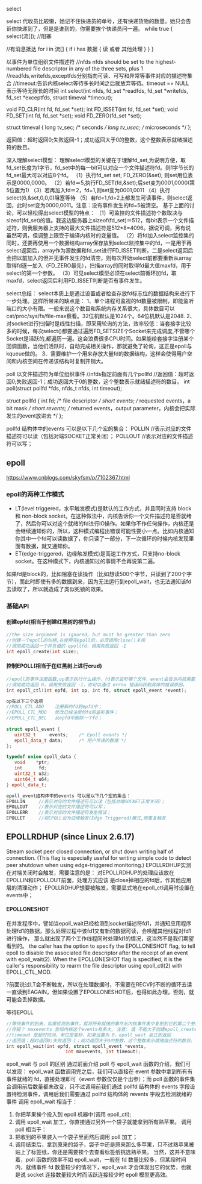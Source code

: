select

select 代收员比较懒，她记不住快递员的单号，还有快递货物的数量。她只会告诉你快递到了，但是是谁到的，你需要挨个快递员问一遍。
while true {
	select(流[]); //阻塞

  //有消息抵达
	for i in 流[] {
		if i has 数据 {
			读 或者 其他处理
		}
	}
}




以事件为单位组织文件描述符
//nfds nfds should be set to the highest-numbered file descriptor in any of the three sets, plus 1
//readfds,writefds,exceptfds分别指向可读、可写和异常等事件对应的描述符集合
//timeout:告诉内核select等待多长时间之后就放弃等待。timeout == NULL 表示等待无限长的时间
int select(int nfds, fd_set *readfds, fd_set *writefds,
                  fd_set *exceptfds, struct timeval *timeout);

void FD_CLR(int fd, fd_set *set);
int  FD_ISSET(int fd, fd_set *set);
void FD_SET(int fd, fd_set *set);
void FD_ZERO(fd_set *set);

struct timeval {
   long    tv_sec;         /* seconds */
   long    tv_usec;       /* microseconds */
};

返回值：超时返回0;失败返回-1；成功返回大于0的整数，这个整数表示就绪描述符的数目。

深入理解select模型：
理解select模型的关键在于理解fd_set,为说明方便，取fd_set长度为1字节，fd_set中的每一bit可以对应一个文件描述符fd。则1字节长的fd_set最大可以对应8个fd。
（1）执行fd_set set; FD_ZERO(&set); 则set用位表示是0000,0000。
（2）若fd＝5,执行FD_SET(fd,&set);后set变为0001,0000(第5位置为1)
（3）若再加入fd＝2，fd=1,则set变为0001,0011
（4）执行select(6,&set,0,0,0)阻塞等待
（5）若fd=1,fd=2上都发生可读事件，则select返回，此时set变为0000,0011。注意：没有事件发生的fd=5被清空。
基于上面的讨论，可以轻松得出select模型的特点：
（1）可监控的文件描述符个数取决与sizeof(fd_set)的值。我这边服务器上sizeof(fd_set)＝512，每bit表示一个文件描述符，则我服务器上支持的最大文件描述符是512*8=4096。据说可调，另有说虽然可调，但调整上限受于编译内核时的变量值。
（2）将fd加入select监控集的同时，还要再使用一个数据结构array保存放到select监控集中的fd，一是用于再select返回后，array作为源数据和fd_set进行FD_ISSET判断。二是select返回后会把以前加入的但并无事件发生的fd清空，则每次开始select前都要重新从array取得fd逐一加入（FD_ZERO最先），扫描array的同时取得fd最大值maxfd，用于select的第一个参数。
（3）可见select模型必须在select前循环加fd，取maxfd，select返回后利用FD_ISSET判断是否有事件发生。

select总结：
select本质上是通过设置或者检查存放fd标志位的数据结构来进行下一步处理。这样所带来的缺点是：
1、单个进程可监视的fd数量被限制，即能监听端口的大小有限。一般来说这个数目和系统内存关系很大，具体数目可以cat/proc/sys/fs/file-max察看。32位机默认是1024个。64位机默认是2048.
2、 对socket进行扫描时是线性扫描，即采用轮询的方法，效率较低：当套接字比较多的时候，每次select()都要通过遍历FD_SETSIZE个Socket来完成调度,不管哪个Socket是活跃的,都遍历一遍。这会浪费很多CPU时间。如果能给套接字注册某个回调函数，当他们活跃时，自动完成相关操作，那就避免了轮询，这正是epoll与kqueue做的。
3、需要维护一个用来存放大量fd的数据结构，这样会使得用户空间和内核空间在传递该结构时复制开销大。


poll
以文件描述符为单位组织事件
//nfds指定前面有几个pollfd 
//返回值：超时返回0;失败返回-1；成功返回大于0的整数，这个整数表示就绪描述符的数目。
int poll(struct pollfd *fds, nfds_t nfds, int timeout);

struct pollfd {
   int   fd;         /* file descriptor */
   short events;     /* requested events，a bit mask */
   short revents;    /* returned events，output parameter，内核会把实际发生的event放进去 */
};

pollfd 结构体中的events 可以是以下几个宏的集合：
POLLIN     //表示对应的文件描述符可以读（包括对端SOCKET正常关闭）；
POLLOUT    //表示对应的文件描述符可以写；


## epoll

https://www.cnblogs.com/skyfsm/p/7102367.html
### epoll的两种工作模式
* LT(level triggered，水平触发模式)是默认的工作方式，并且同时支持 block 和 non-block socket。在这种做法中，内核告诉你一个文件描述符是否就绪了，然后你可以对这个就绪的fd进行IO操作。如果你不作任何操作，内核还是会继续通知你的，所以，这种模式编程出错误可能性要小一点。比如内核通知你其中一个fd可以读数据了，你只读了一部分，下一次循环的时候内核发现里面有数据，就又通知你。
* ET(edge-triggered，边缘触发模式)是高速工作方式，只支持no-block socket。在这种模式下，内核通知过的事情不会再说第二遍。

如果fd是block的，比如阻塞在读操作（比如想读500个字节，只读到了200个字节），而此时即使有多的数据到来，因为无法运行到epoll_wait，也无法通知该fd去读取了，所以就造成了类似死锁的效果。

### 基础API
#### 创建epfd(相当于创建红黑树的根节点)
```cpp
//the size argument is ignored, but must be greater than zero
//创建一个epoll的句柄,在使用完epoll后，必须调用close()关闭
//调用成功返回一个非负值的 epollfd，调用失败返回 -1
int epoll_create(int size);
```


#### 控制EPOLL(相当于在红黑树上进行crud)
```cpp
//epoll的事件注册函数,op表示执行什么操作，fd表示监听哪个文件，event会告诉内核需要监听的事件,event会保存在红黑树节点当中，最终返回给用户
//调用成功返回 0，调用失败返回 -1，你可以通过 errno 错误码获取具体的错误原因。
int epoll_ctl(int epfd, int op, int fd, struct epoll_event *event);

op有以下三个选项
//POLL_CTL_ADD    注册新的fd到epfd中；
//EPOLL_CTL_MOD   修改已经注册的fd的监听事件；
//EPOLL_CTL_DEL   从epfd中删除一个fd；
                 
struct epoll_event {
   uint32_t     events;    /* Epoll events */
   epoll_data_t data;      /* 用户传递的数据 */
};

typedef union epoll_data {
   void    *ptr;
   int      fd;
   uint32_t u32;
   uint64_t u64;
} epoll_data_t;

epoll_event结构体中的events 可以是以下几个宏的集合：
EPOLLIN     //表示对应的文件描述符可以读（包括对端SOCKET正常关闭）；
EPOLLOUT    //表示对应的文件描述符可以写；
EPOLLERR    //表示对应的文件描述符发生错误；
EPOLLET     //将EPOLL设为边缘触发(Edge Triggered)模式,即重复触发
```

## EPOLLRDHUP (since Linux 2.6.17)
Stream socket peer closed connection, or shut down writing
half of connection.  (This flag is especially useful for
writing simple code to detect peer shutdown when using
edge-triggered monitoring.)
EPOLLRDHUP实测在对端关闭时会触发，需要注意的是：
对EPOLLRDHUP的处理应该放在EPOLLIN和EPOLLOUT前面，处理方式应该 是close掉相应的fd后，作其他应用层的清理动作；
EPOLLRDHUP想要被触发，需要显式地在epoll_ctl调用时设置在events中；

#### EPOLLONESHOT
在并发程序中，譬如当epoll_wait已经检测到socket描述符fd1，并通知应用程序处理fd1的数据，那么处理过程中该fd1又有新的数据可读，会唤醒其他线程对fd1进行操作，
那么就出现了两个工作线程同时处理fd1的情况，这当然不是我们期望看到的。
the caller has the option to specify the EPOLLONESHOT flag, to tell epoll to
disable the associated file descriptor after the receipt of an event with epoll_wait(2).  When the EPOLLONESHOT flag is
specified, it is the caller's responsibility to rearm the file descriptor using epoll_ctl(2) with EPOLL_CTL_MOD.


?前面说过LT会不断触发，所以在处理数据时，不需要在RECV时不断的循环去读一直读到EAGAIN，但如果设置了EPOLLONESHOT后，也得如此办理，否则，就可能会丢掉数据。

等待EPOLL
```cpp
//等待事件的到来，如果检测到事件，就将所有就绪的事件从内核事件表中复制到它的第二个参数events指向的数组
//存疑？ maxevents 告知内核这个events有多大, 注意: 值 不能大于创建epoll_create()时的size.
//timeout 是超时时间，单位是毫秒，如果设置为 0，epoll_wait 会立即返回
//返回值：超时返回0;失败返回-1；成功返回大于0的整数，这个整数表示就绪描述符的数目。
int epoll_wait(int epfd, struct epoll_event *events,
                      int maxevents, int timeout);
```





epoll_wait 与 poll 的区别
通过前面介绍 poll 与 epoll_wait 函数的介绍，我们可以发现：
epoll_wait 函数调用完之后，我们可以直接在 event 参数中拿到所有有事件就绪的 fd，直接处理即可（event 参数仅仅是个出参）；而 poll 函数的事件集合调用前后数量都未改变，只不过调用前我们通过 pollfd 结构体的 events 字段设置待检测事件，调用后我们需要通过 pollfd 结构体的 revents 字段去检测就绪的事件
调用 epoll_wait 相当于：
1. 你把苹果挨个投入到 epoll 机器中(调用 epoll_ctl);
2. 调用 epoll_wait 加工，你直接通过另外一个袋子就能拿到所有熟苹果。
调用 poll 相当于：
1. 把收到的苹果装入一个袋子里面然后调用 poll 加工；
2. 调用结束后，拿到原来的袋子，袋子中还是原来那么多苹果，只不过熟苹果被贴上了标签纸，你还是需要挨个去查看标签纸挑选熟苹果。
当然，这并不意味着，poll 函数的效率不如 epoll_wait，一般在 fd 数量比较多，但某段时间内，就绪事件 fd 数量较少的情况下，epoll_wait 才会体现出它的优势，也就是说 socket 连接数量较大时而活跃连接较少时 epoll 模型更高效。 
